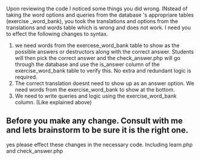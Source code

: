 Upon reviewing the code I noticed some things you did wrong. INstead of taking the word options and queries from the database 's appropriare tables (exercise _word_bank), you took the translations and options from the translations and words table which is wrong and does not work. I need you to effect the following changes to syntax.


1. we need words from the exercese_word_bank table to show as the possible answers or destructors along with the correct answer. Students will then pick the correct answer and the check_answer.php will go through the database and use the is_answer column of the exercise_word_bank table to verify this. No extra and redundant logic is required.  
2. The correct translation doesnt need to show up as an answer option. We need words from the exercise_word_bank to show at the bottom.
3. We need to write queries and logic using the exercise_word_bank column. (Like explained above)


Before you make any change. Consult with me and lets brainstorm to be sure it is the right one.
---
yes please effect these changes in the necessary code. Including learn.php and check_answer.php